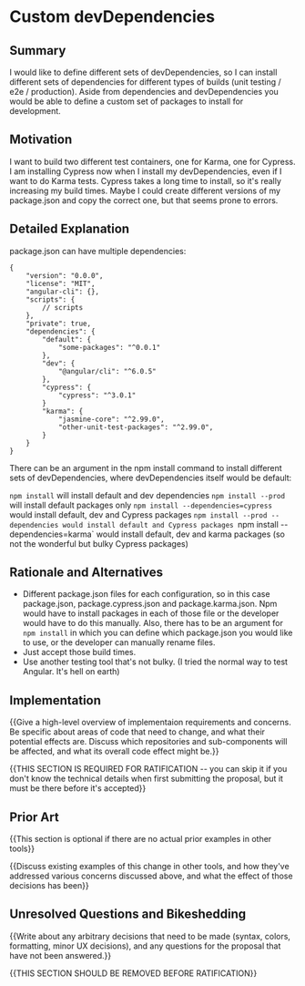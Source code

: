 # Custom devDependencies

## Summary

I would like to define different sets of devDependencies, so I can install different sets of dependencies for different types of builds (unit testing / e2e / production). Aside from 
dependencies and devDependencies you would be able to define a custom set of packages to install for development. 

## Motivation

I want to build two different test containers, one for Karma, one for Cypress. I am installing Cypress now when I install my devDependencies, even if 
I want to do Karma tests. Cypress takes a long time to install, so it's really increasing my build times. Maybe I could create different versions of 
my package.json and copy the correct one, but that seems prone to errors. 

## Detailed Explanation

package.json can have multiple dependencies:

```
{
	"version": "0.0.0",
	"license": "MIT",
	"angular-cli": {},
	"scripts": {
		// scripts
	},
	"private": true,
	"dependencies": {
		"default": {
			"some-packages": "^0.0.1"
		},
		"dev": {
			"@angular/cli": "^6.0.5"
		},
		"cypress": {
			"cypress": "^3.0.1"
		}
		"karma": {
			"jasmine-core": "^2.99.0",
			"other-unit-test-packages": "^2.99.0",
		}
	}
}
```

There can be an argument in the npm install command to install different sets of devDependencies, where devDependencies itself would be default:

`npm install` will install default and dev dependencies
`npm install --prod` will install default packages only
`npm install --dependencies=cypress` would install default, dev and Cypress packages
`npm install --prod --dependencies would install default and Cypress packages
`npm install --dependencies=karma` would install default, dev and karma packages (so not the wonderful but bulky Cypress packages)

## Rationale and Alternatives

- Different package.json files for each configuration, so in this case package.json, package.cypress.json and package.karma.json. Npm would have to install packages in each of those
file or the developer would have to do this manually. Also, there has to be an argument for `npm install` in which you can define which package.json you would like to use, or the developer can manually rename files. 
- Just accept those build times.
- Use another testing tool that's not bulky. (I tried the normal way to test Angular. It's hell on earth)

## Implementation

{{Give a high-level overview of implementaion requirements and concerns. Be specific about areas of code that need to change, and what their potential effects are. Discuss which repositories and sub-components will be affected, and what its overall code effect might be.}}

{{THIS SECTION IS REQUIRED FOR RATIFICATION -- you can skip it if you don't know the technical details when first submitting the proposal, but it must be there before it's accepted}}

## Prior Art

{{This section is optional if there are no actual prior examples in other tools}}

{{Discuss existing examples of this change in other tools, and how they've addressed various concerns discussed above, and what the effect of those decisions has been}}

## Unresolved Questions and Bikeshedding

{{Write about any arbitrary decisions that need to be made (syntax, colors, formatting, minor UX decisions), and any questions for the proposal that have not been answered.}}

{{THIS SECTION SHOULD BE REMOVED BEFORE RATIFICATION}}
